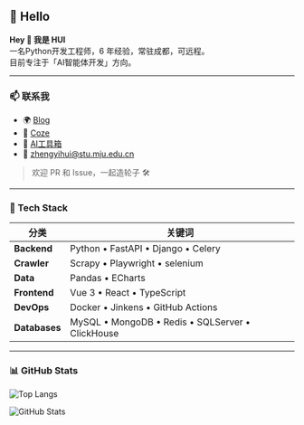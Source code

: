 ## 🙋 Hello


**Hey 👋 我是 HUI**  
一名Python开发工程师，6 年经验，常驻成都，可远程。  
目前专注于「AI智能体开发」方向。

---

### 📫 联系我

- 🌍 [Blog](https://www.cnblogs.com/HuiTurn)
- 🔅 [Coze](https://www.coze.cn/user/3481519804911177)
- 🧰 [AI工具箱](https://www.aipalnet.cn)
- 📧 zhengyihui@stu.mju.edu.cn


> 欢迎 PR 和 Issue，一起造轮子 🛠️

---

### 🚀 Tech Stack

| 分类 | 关键词 |
|---|---|
| **Backend** | Python • FastAPI • Django • Celery |
| **Crawler** | Scrapy • Playwright • selenium |
| **Data** | Pandas • ECharts |
| **Frontend** | Vue 3 • React • TypeScript |
| **DevOps** | Docker • Jinkens • GitHub Actions |
| **Databases** | MySQL • MongoDB • Redis • SQLServer • ClickHouse|

---

### 📊 GitHub Stats

![Top Langs](https://github-readme-stats.vercel.app/api/top-langs/?username=HuiTurn&layout=compact&theme=onedark)

![GitHub Stats](https://github-readme-stats.vercel.app/api?username=HuiTurn&show_icons=true&theme=onedark)


